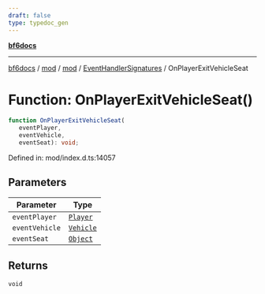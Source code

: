 ```yaml
---
draft: false
type: typedoc_gen
---
```


[**bf6docs**](../../../../_index.md)

***

[bf6docs](../../../../_index.md) / [mod](../../../_index.md) / [mod](../../_index.md) / [EventHandlerSignatures](../_index.md) / OnPlayerExitVehicleSeat

# Function: OnPlayerExitVehicleSeat()

```ts
function OnPlayerExitVehicleSeat(
   eventPlayer, 
   eventVehicle, 
   eventSeat): void;
```

Defined in: mod/index.d.ts:14057

## Parameters

| Parameter | Type |
| ------ | ------ |
| `eventPlayer` | [`Player`](../../Player/_index.md) |
| `eventVehicle` | [`Vehicle`](../../Vehicle/_index.md) |
| `eventSeat` | [`Object`](../../Object/_index.md) |

## Returns

`void`
